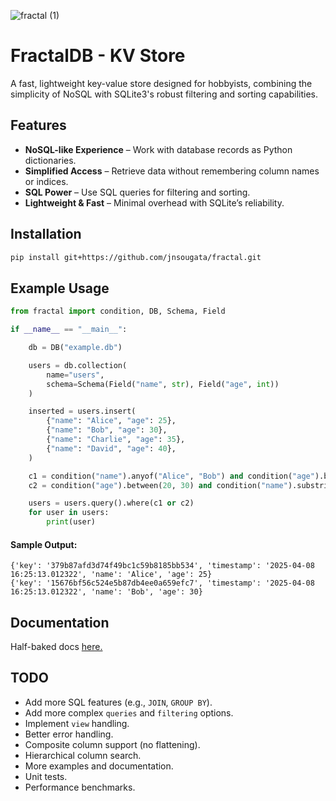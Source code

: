 ![fractal (1)](https://github.com/user-attachments/assets/d1e0dde5-b693-4591-8cce-1fa097bb6e5e)


# FractalDB - KV Store
A fast, lightweight key-value store designed for hobbyists, combining the simplicity of NoSQL with SQLite3's robust filtering and sorting capabilities.
## Features
- **NoSQL-like Experience** – Work with database records as Python dictionaries.
- **Simplified Access** – Retrieve data without remembering column names or indices.
- **SQL Power** – Use SQL queries for filtering and sorting.
- **Lightweight & Fast** – Minimal overhead with SQLite’s reliability.

## Installation
```sh
pip install git+https://github.com/jnsougata/fractal.git
```

## Example Usage

```python
from fractal import condition, DB, Schema, Field

if __name__ == "__main__":

    db = DB("example.db")

    users = db.collection(
        name="users",
        schema=Schema(Field("name", str), Field("age", int))
    )

    inserted = users.insert(
        {"name": "Alice", "age": 25},
        {"name": "Bob", "age": 30},
        {"name": "Charlie", "age": 35},
        {"name": "David", "age": 40},
    )

    c1 = condition("name").anyof("Alice", "Bob") and condition("age").between(20, 40)
    c2 = condition("age").between(20, 30) and condition("name").substring("li")

    users = users.query().where(c1 or c2)
    for user in users:
        print(user)
```

#### Sample Output:
```
{'key': '379b87afd3d74f49bc1c59b8185bb534', 'timestamp': '2025-04-08 16:25:13.012322', 'name': 'Alice', 'age': 25}
{'key': '15676bf56c524e5b87db4ee0a659efc7', 'timestamp': '2025-04-08 16:25:13.012322', 'name': 'Bob', 'age': 30}
```

## Documentation
Half-baked docs [here.](https://fractal.readthedocs.io/en/latest/)

## TODO
- Add more SQL features (e.g., `JOIN`, `GROUP BY`).
- Add more complex `queries` and `filtering` options.
- Implement `view` handling.
- Better error handling.
- Composite column support (no flattening).
- Hierarchical column search.
- More examples and documentation.
- Unit tests.
- Performance benchmarks.
